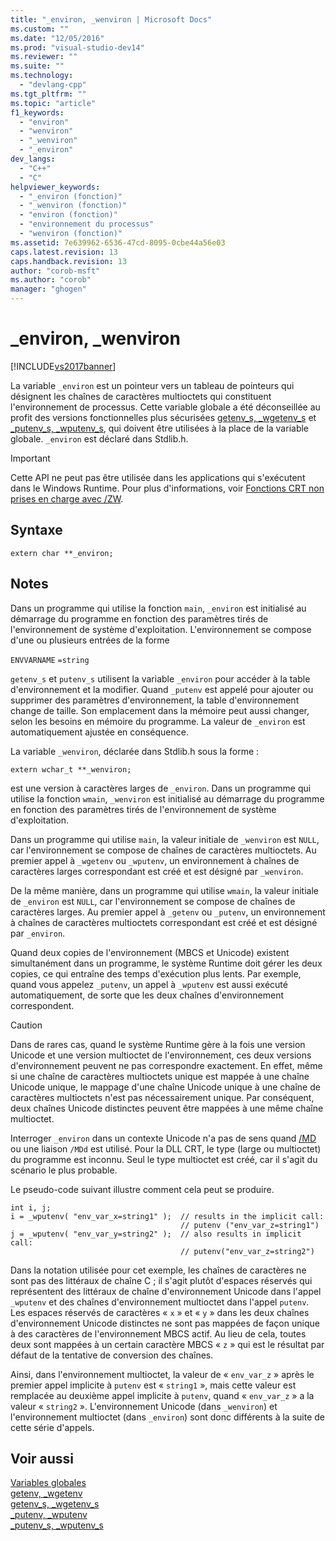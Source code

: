 ```yaml
---
title: "_environ, _wenviron | Microsoft Docs"
ms.custom: ""
ms.date: "12/05/2016"
ms.prod: "visual-studio-dev14"
ms.reviewer: ""
ms.suite: ""
ms.technology: 
  - "devlang-cpp"
ms.tgt_pltfrm: ""
ms.topic: "article"
f1_keywords: 
  - "environ"
  - "wenviron"
  - "_wenviron"
  - "_environ"
dev_langs: 
  - "C++"
  - "C"
helpviewer_keywords: 
  - "_environ (fonction)"
  - "_wenviron (fonction)"
  - "environ (fonction)"
  - "environnement du processus"
  - "wenviron (fonction)"
ms.assetid: 7e639962-6536-47cd-8095-0cbe44a56e03
caps.latest.revision: 13
caps.handback.revision: 13
author: "corob-msft"
ms.author: "corob"
manager: "ghogen"
---
```

# _environ, _wenviron
[!INCLUDE[vs2017banner](../assembler/inline/includes/vs2017banner.md)]

La variable `_environ` est un pointeur vers un tableau de pointeurs qui désignent les chaînes de caractères multioctets qui constituent l'environnement de processus.  Cette variable globale a été déconseillée au profit des versions fonctionnelles plus sécurisées [getenv\_s, \_wgetenv\_s](../c-runtime-library/reference/getenv-s-wgetenv-s.md) et [\_putenv\_s, \_wputenv\_s](../c-runtime-library/reference/putenv-s-wputenv-s.md), qui doivent être utilisées à la place de la variable globale.  `_environ` est déclaré dans Stdlib.h.  
  
> [!IMPORTANT]
>  Cette API ne peut pas être utilisée dans les applications qui s'exécutent dans le Windows Runtime.  Pour plus d'informations, voir [Fonctions CRT non prises en charge avec \/ZW](http://msdn.microsoft.com/library/windows/apps/jj606124.aspx).  
  
## Syntaxe  
  
```  
extern char **_environ;  
```  
  
## Notes  
 Dans un programme qui utilise la fonction `main`, `_environ` est initialisé au démarrage du programme en fonction des paramètres tirés de l'environnement de système d'exploitation.  L'environnement se compose d'une ou plusieurs entrées de la forme  
  
 `ENVVARNAME` `=string`  
  
 `getenv_s` et `putenv_s` utilisent la variable `_environ` pour accéder à la table d'environnement et la modifier.  Quand `_putenv` est appelé pour ajouter ou supprimer des paramètres d'environnement, la table d'environnement change de taille.  Son emplacement dans la mémoire peut aussi changer, selon les besoins en mémoire du programme.  La valeur de `_environ` est automatiquement ajustée en conséquence.  
  
 La variable `_wenviron`, déclarée dans Stdlib.h sous la forme :  
  
```  
extern wchar_t **_wenviron;  
```  
  
 est une version à caractères larges de `_environ`.  Dans un programme qui utilise la fonction `wmain`, `_wenviron` est initialisé au démarrage du programme en fonction des paramètres tirés de l'environnement de système d'exploitation.  
  
 Dans un programme qui utilise `main`, la valeur initiale de `_wenviron` est `NULL`, car l'environnement se compose de chaînes de caractères multioctets.  Au premier appel à `_wgetenv` ou `_wputenv`, un environnement à chaînes de caractères larges correspondant est créé et est désigné par `_wenviron`.  
  
 De la même manière, dans un programme qui utilise `wmain`, la valeur initiale de `_environ` est `NULL`, car l'environnement se compose de chaînes de caractères larges.  Au premier appel à `_getenv` ou `_putenv`, un environnement à chaînes de caractères multioctets correspondant est créé et est désigné par `_environ`.  
  
 Quand deux copies de l'environnement \(MBCS et Unicode\) existent simultanément dans un programme, le système Runtime doit gérer les deux copies, ce qui entraîne des temps d'exécution plus lents.  Par exemple, quand vous appelez `_putenv`, un appel à `_wputenv` est aussi exécuté automatiquement, de sorte que les deux chaînes d'environnement correspondent.  
  
> [!CAUTION]
>  Dans de rares cas, quand le système Runtime gère à la fois une version Unicode et une version multioctet de l'environnement, ces deux versions d'environnement peuvent ne pas correspondre exactement.  En effet, même si une chaîne de caractères multioctets unique est mappée à une chaîne Unicode unique, le mappage d'une chaîne Unicode unique à une chaîne de caractères multioctets n'est pas nécessairement unique.  Par conséquent, deux chaînes Unicode distinctes peuvent être mappées à une même chaîne multioctet.  
  
 Interroger `_environ` dans un contexte Unicode n'a pas de sens quand [\/MD](../build/reference/md-mt-ld-use-run-time-library.md) ou une liaison `/MDd` est utilisé.  Pour la DLL CRT, le type \(large ou multioctet\) du programme est inconnu.  Seul le type multioctet est créé, car il s'agit du scénario le plus probable.  
  
 Le pseudo\-code suivant illustre comment cela peut se produire.  
  
```  
int i, j;  
i = _wputenv( "env_var_x=string1" );  // results in the implicit call:  
                                      // putenv ("env_var_z=string1")  
j = _wputenv( "env_var_y=string2" );  // also results in implicit call:  
                                      // putenv("env_var_z=string2")  
```  
  
 Dans la notation utilisée pour cet exemple, les chaînes de caractères ne sont pas des littéraux de chaîne C ; il s'agit plutôt d'espaces réservés qui représentent des littéraux de chaîne d'environnement Unicode dans l'appel `_wputenv` et des chaînes d'environnement multioctet dans l'appel `putenv`.  Les espaces réservés de caractères « `x` » et « `y` » dans les deux chaînes d'environnement Unicode distinctes ne sont pas mappées de façon unique à des caractères de l'environnement MBCS actif.  Au lieu de cela, toutes deux sont mappées à un certain caractère MBCS « `z` » qui est le résultat par défaut de la tentative de conversion des chaînes.  
  
 Ainsi, dans l'environnement multioctet, la valeur de « `env_var_z` » après le premier appel implicite à `putenv` est « `string1` », mais cette valeur est remplacée au deuxième appel implicite à `putenv`, quand « `env_var_z` » a la valeur « `string2` ».  L'environnement Unicode \(dans `_wenviron`\) et l'environnement multioctet \(dans `_environ`\) sont donc différents à la suite de cette série d'appels.  
  
## Voir aussi  
 [Variables globales](../c-runtime-library/global-variables.md)   
 [getenv, \_wgetenv](../c-runtime-library/reference/getenv-wgetenv.md)   
 [getenv\_s, \_wgetenv\_s](../c-runtime-library/reference/getenv-s-wgetenv-s.md)   
 [\_putenv, \_wputenv](../c-runtime-library/reference/putenv-wputenv.md)   
 [\_putenv\_s, \_wputenv\_s](../c-runtime-library/reference/putenv-s-wputenv-s.md)